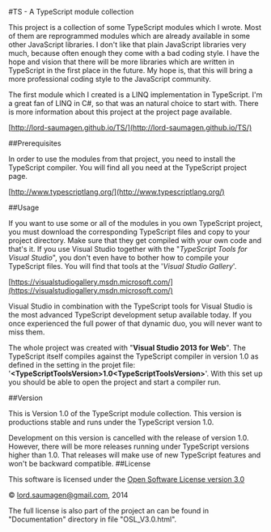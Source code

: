 #TS - A TypeScript module collection

This project is a collection of some TypeScript modules which I wrote. Most of them are reprogrammed modules which are already available in some other JavaScript libraries. I don't like that plain JavaScript libraries very much, because often enough they come with a bad coding style. I have the hope and vision that there will be  more libraries which are written in TypeScript in the first place in the future. My hope is, that this will bring a more professional coding style to the JavaScript community.

The first module which I created is a LINQ implementation in TypeScript. I'm a great fan of LINQ in C#, so that was an natural choice to start with. There is more information about this project at the project page available.

[http://lord-saumagen.github.io/TS/](http://lord-saumagen.github.io/TS/)

##Prerequisites

In order to use the modules from that project, you need to install the TypeScript compiler. You will find all you need at the TypeScript project page. 

[http://www.typescriptlang.org/](http://www.typescriptlang.org/)

##Usage

If you want to use some or all of the modules in you own TypeScript project, you must download the corresponding TypeScript files and copy to your project directory. Make sure that they get compiled with your own code and that's it. If you use Visual Studio together with the "*TypeScript Tools for Visual Studio*", you don't even have to bother how to compile your TypeScript files. You will find that tools at the '*Visual Studio Gallery*'.

[https://visualstudiogallery.msdn.microsoft.com/](https://visualstudiogallery.msdn.microsoft.com/)

Visual Studio in combination with the TypeScript tools for Visual Studio is the most advanced TypeScript development setup available today. If you once experienced the full power of that dynamic duo, you will never want to miss them.

The whole project was created with "**Visual Studio 2013 for Web**". The TypeScript itself compiles against the TypeScript compiler in version 1.0 as defined in the setting in the projet file:  '**&lt;TypeScriptToolsVersion&gt;1.0&lt;TypeScriptToolsVersion&gt;**'. With this set up you should be able to open the project and start a compiler run. 

##Version

This is Version 1.0 of the TypeScript module collection. This version is productions stable and runs under the TypeScript version 1.0. 

Development on this version is cancelled with the release of version 1.0. However, there will be more releases running under TypeScript versions higher than 1.0. That releases will make use of new TypeScript features and won't be backward compatible. 
##License

This software is licensed under the [Open Software License version 3.0](http://opensource.org/licenses/OSL-3.0 "Open Software License version 3.0")

&copy; lord.saumagen@gmail.com, 2014 

The full license is also part of the project an can be found in "Documentation" directory in file "OSL_V3.0.html".
